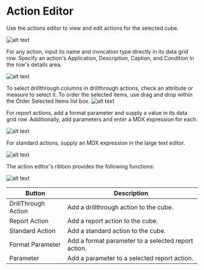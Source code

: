 # Action Editor

Use the actions editor to view and edit actions for the selected cube.

![alt text](https://varigencecom.blob.core.windows.net/images-mistdocumentation-editoroverviews/Action1.png "Action Designer")

For any action, input its name and invocation type directly in its data grid 
row. Specify an action's Application, Description, Caption, and Condition in the 
row's details area.

![alt text](https://varigencecom.blob.core.windows.net/images-mistdocumentation-editoroverviews/Action2.png "Actions")

To select drillthrough columns in drillthrough actions, check an attribute or measure to select it. To 
order the selected items, use drag and drop within the Order Selected Items list 
box.
![alt text](https://varigencecom.blob.core.windows.net/images-mistdocumentation-editoroverviews/Action3.png "Drillthrough Actions")

For report actions, add a format parameter and supply a value in its data 
grid row. Additionally, add parameters and enter a MDX expression for each.

![alt text](https://varigencecom.blob.core.windows.net/images-mistdocumentation-editoroverviews/Action5.png "Report Actions")

For standard actions, supply an MDX expression in the large text editor.

![alt text](https://varigencecom.blob.core.windows.net/images-mistdocumentation-editoroverviews/Action4.png "Standard Actions")

The action editor's ribbon provides the following functions:

![alt text](https://varigencecom.blob.core.windows.net/images-mistdocumentation-editoroverviews/Action6.png "Action Ribbon")

Button | Description
--- | ---
DrillThrough Action | Add a drillthrough action to the cube.
Report Action | Add a report action to the cube.
Standard Action | Add a standard action to the cube.
Format Parameter | Add a format parameter to a selected report action.
Parameter | Add a parameter to a selected report action.
